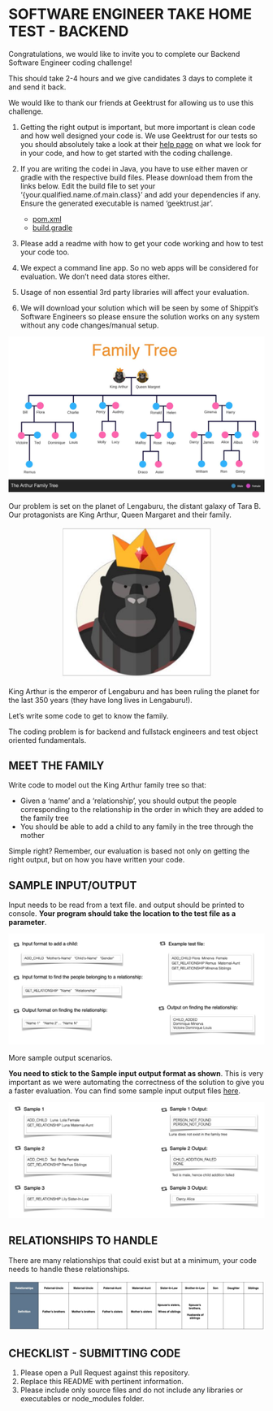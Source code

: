 # SOFTWARE ENGINEER TAKE HOME TEST - BACKEND

Congratulations, we would like to invite you to complete our Backend Software Engineer coding challenge! 

This should take 2-4 hours and we give candidates 3 days to complete it and send it back.

We would like to thank our friends at Geektrust for allowing us to use this challenge.

1. Getting the right output is important, but more important is clean code and how well designed your code is. We use Geektrust for our tests so you should absolutely take a look at their [help page](https://www.geektrust.in/blog/2018/01/24/get-started-geektrust-coding-challenge/) on what we look for in your code, and how to get started with the coding challenge. 

2. If you are writing the codei in Java, you have to use either maven or gradle with the respective build files. Please download them from the links below. Edit the build file to set your ‘{your.qualified.name.of.main.class}’ and add your dependencies if any. Ensure the generated executable is named ‘geektrust.jar’.
    * [pom.xml](https://raw.githubusercontent.com/geektrust/coding-problem-artefacts/master/build-files/java/pom.xml)
    * [build.gradle](https://raw.githubusercontent.com/geektrust/coding-problem-artefacts/master/build-files/java/build.gradle)

3. Please add a readme with how to get your code working and how to test your code too. 

4. We expect a command line app. So no web apps will be considered for evaluation. We don’t need data stores either. 

5. Usage of non essential 3rd party libraries will affect your evaluation.

6. We will download your solution which will be seen by some of Shippit’s Software Engineers so please ensure the solution works on any system without any code changes/manual setup.

![The Arthur Family Tree](assets/family_tree.png)


Our problem is set on the planet of Lengaburu, the
distant galaxy of Tara B. Our protagonists are King
Arthur, Queen Margaret and their family.


<p align="center">
  <img src="assets/king.png" width="300px"/>
</p>

King Arthur is the emperor of Lengaburu and has been
ruling the planet for the last 350 years (they have long lives in Lengaburu!). 

Let’s write some code to get to know the family.

The coding problem is for backend and fullstack
engineers and test object oriented fundamentals.


## MEET THE FAMILY

Write code to model out the King Arthur family tree so that:

* Given a ‘name’ and a ‘relationship’, you should output the people corresponding to the relationship
in the order in which they are added to the family tree
* You should be able to add a child to any family in the tree through the mother

Simple right? Remember, our evaluation is based not only on getting the right output, but on how you
have written your code.

## SAMPLE INPUT/OUTPUT
Input needs to be read from a text file. and output should be printed to console. **Your program
should take the location to the test file as a parameter**.

![Input Output](assets/input_output.png)

More sample output scenarios.

**You need to stick to the Sample input output format as shown**. This is very important as we
were automating the correctness of the solution to give you a faster evaluation. You can find some
sample input output files [here](https://github.com/geektrust/coding-problem-artefacts/tree/master/sample-io/Set1-Family-BD-IO-PS1).

![Sample Output](assets/sample_output.png)

## RELATIONSHIPS TO HANDLE

There are many relationships that could exist but at a minimum, your code needs to handle these
relationships.

![Relationships](assets/relationships.png)

## CHECKLIST - SUBMITTING CODE
1. Please open a Pull Request against this repository.
2. Replace this README with pertinent information.
3. Please include only source files and do not include any libraries or executables or
node_modules folder.